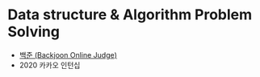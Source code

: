 # Data structure & Algorithm Problem Solving

* [백준 (Backjoon Online Judge)](https://github.com/jiwoo-kimm/boj-java)
* 2020 카카오 인턴십

